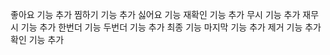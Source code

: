 좋아요 기능 추가
찜하기 기능 추가
싫어요 기능
재확인 기능 추가
무시 기능 추가
재무시 기능 추가
한번더 기능
두번더 기능 추가
최종 기능
마지막 기능 추가
제거 기능 추가
확인 기능 추가
